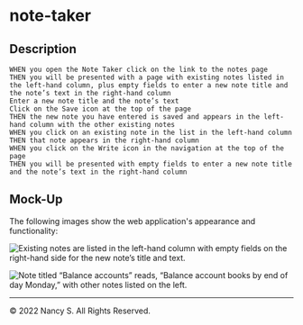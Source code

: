 # note-taker

## Description

```
WHEN you open the Note Taker click on the link to the notes page
THEN you will be presented with a page with existing notes listed in the left-hand column, plus empty fields to enter a new note title and the note’s text in the right-hand column
Enter a new note title and the note’s text
Click on the Save icon at the top of the page
THEN the new note you have entered is saved and appears in the left-hand column with the other existing notes
WHEN you click on an existing note in the list in the left-hand column
THEN that note appears in the right-hand column
WHEN you click on the Write icon in the navigation at the top of the page
THEN you will be presented with empty fields to enter a new note title and the note’s text in the right-hand column
```


## Mock-Up

The following images show the web application's appearance and functionality:

![Existing notes are listed in the left-hand column with empty fields on the right-hand side for the new note’s title and text.](./Assets/11-express-homework-demo-01.png)

![Note titled “Balance accounts” reads, “Balance account books by end of day Monday,” with other notes listed on the left.](./Assets/11-express-homework-demo-02.png)

- - -
© 2022 Nancy S. All Rights Reserved.
